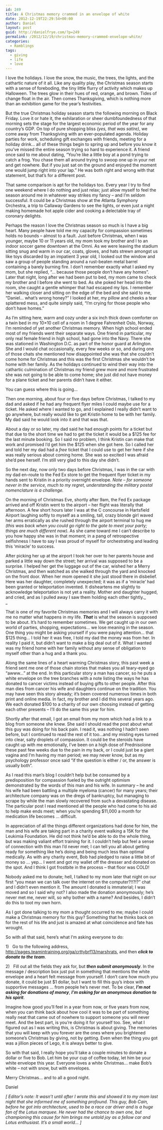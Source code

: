 ```yaml
---
id: 249
title: A Christmas memory crammed in an envelope of white
date: 2012-12-19T22:29:54+00:00
author: Daniel
layout: post
guid: http://danielfrye.com/?p=249
permalink: /2012/12/19/christmas-memory-crammed-envelope-white/
categories:
  - Ramblings
tags:
  - giving
  - life
  - love
---
```

I love the holidays. I love the snow, the music, the trees, the lights, and the cathartic nature of it all. Like any quality play, the Christmas season starts with a sense of foreboding, the tiny little flurry of activity which makes up Halloween. The trees glow in their hues of red, orange, and brown. Tides of change float in the air. Then comes Thanksgiving, which is nothing more than an exhibition game for the year’s festivities.

But the true Christmas holiday season starts the following morning on Black Friday. Love it or hate it, the exhilaration or sheer dumbfoundedness of that morning sets the stage for the largest economic period of the year for any country’s GDP. On top of pure shopping bliss _(yes, that was satire)_, we come away from Thanksgiving with an ever-populated agenda. Holiday parties for work, scheduling gift exchanges with friends, meeting for a holiday drink… all of these things begin to spring up and before you know it you’ve missed the entire season trying so hard to experience it. A friend once said to me about dating, &#8220;You&#8217;re like a little boy at a pond trying to catch a frog. You chase them all around trying to swoop one up in your net and get nowhere. But if you just sat on the ground and enjoyed the moment one would jump right into your lap.&#8221; He was both right and wrong with that statement, but that&#8217;s for a different post.

That same comparison is apt for the holidays too. Every year I try to find one weekend where I do nothing and just relax; just allow myself to feel the season around me in whatever way strikes my fancy – and I’m seldom successful. It could be a Christmas show at the Atlanta Symphony Orchestra, a trip to Callaway Gardens to see the lights, or even just a night making homemade hot apple cider and cooking a delectable tray of coronary delights.

Perhaps the reason I love the Christmas season so much is I have a big heart. Many people have told me my capacity for compassion sometimes holds no bounds &#8211; almost to a fault. Just before Christmas, when I was younger, maybe 10 or 11 years old, my mom took my brother and I to an indoor soccer game downtown at the Omni. As we were leaving the stadium sitting snug and warm in our car, coats, gloves, and hats strewn amongst us like toys discarded by an impatient 3 year old, I looked out the window and saw a group of people standing around a rust-beaten metal barrel containing a barely burning fire. I don’t remember exactly what I asked my mom, but she replied, “… because those people don’t have any homes”. Later that night, long after we had been put to bed, my mom came to check my brother and I before she went to bed. As she poked her head into the room, she caught a gentle whimper that had escaped my lips. I remember her walking closer and sitting on the edge of the bed and she said to me, “Daniel… what’s wrong honey?” I looked at her, my pillow and cheeks a tear splattered mess, and quite simply said, “I’m crying for those people who don’t have homes.”

As I’m sitting here, warm and cozy under a six inch thick down comforter on a twin bed in my 10&#215;10 cell of a room in 1 degree Fahrenheit Oslo, Norway, I’m reminded of yet another Christmas memory. When high school ended most of my friends went their separate ways. One friend in particular, my only real female friend in high school, had gone into the Navy. There she was stationed in Washington D.C. as part of the honor guard at Arlington. She and I would chat occasionally, every few weeks or so, and during one of those chats she mentioned how disappointed she was that she couldn’t come home for Christmas and this was the first Christmas she wouldn’t be home with her family. As the holidays continued to wind their way into the cathartic culmination of Christmas my friend grew more and more frustrated she was not going to be able to come home; she just did not have money for a plane ticket and her parents didn’t have it either.

You can guess where this is going…

Then one morning, about four or five days before Christmas, I talked to my dad and asked if he had any frequent flyer miles I could maybe use for a ticket. He asked where I wanted to go, and I explained I really didn’t want to go anywhere, but really would like to get Kristin home to be with her family. My dad said he would look into it and that was that.

About a day or so later, my dad said he had enough points for a ticket but that due to the short time we had to get the ticket it would be a $125 fee for the last minute booking. So I said no problem, I think Kristin can make that work and promised I’d get him the $125 when she got here. So I called her and told her my dad had a _free_ ticket that I could use to get her here if she was really serious about coming home. She was so excited I was afraid she’d pee herself. I’m still very glad to this day she didn’t.

So the next day, now only two days before Christmas, I was in the car with my dad en-route to the Fed Ex store to get the frequent flyer ticket in my hands sent to Kristin in a priority overnight envelope. _Note &#8211; for someone never in the service, much to my regret, understanding the military postal nomenclature is a challenge._

On the morning of Christmas Eve, shortly after 9am, the Fed Ex package arrived and off Kristin went to the airport – her flight was literally that afternoon. A few short hours later I was at the C concourse in Hartsfield Airport laughing softly to myself as a smiling, tall, crazy blonde girl waved her arms erratically as she rushed through the airport terminal to hug me _(this was back when you could go right to the gate to meet your party; things are much different now)_. As she came toward me I can’t describe to you how happy she was in that moment; in a pang of retrospective selfishness I have to say I was proud of myself for orchestrating and leading this ‘miracle’ to success.

After picking her up at the airport I took her over to her parents house and parked a little way down the street; her arrival was supposed to be a surprise. I helped her get the luggage out of the car, wished her a Merry Christmas, and then watched as she walked through the yard and knocked on the front door. When her mom opened it she just stood there in disbelief. Here was her daughter, completely unexpected; it was as if a ‘miracle’ had been granted or teleportation invented. It disheartens me slightly to acknowledge teleportation is not yet a reality. Mother and daughter hugged, and cried, and as I pulled away I saw them holding each other tightly._  
_ 

That is one of my favorite Christmas memories and I will always carry it with me no matter what happens in my life. **_That_** is what the season is supposed to be about. It’s hard to remember sometimes. We get caught up in our own world of parties, shopping, expectations… we lose meaning in the season. One thing you might be asking yourself if you were paying attention… that $125 thing… I told her it was free, I told my dad the money was from her. In reality I paid it, but didn’t want to make a big deal out of it. What I wanted was my friend home with her family without any sense of obligation to myself other than a hug and a thank you.

Along the same lines of a heart warming Christmas story, this past week a friend sent me one of those chain stories that makes you all teary-eyed go “awww…” at the end. In this particular story a man has cancer, so he puts a white envelope on the tree branches with a note listing the ways he has donated to cancer victims instead of buying gifts to other people. After this man dies from cancer his wife and daughters continue on the tradition. You may have seen this story already; it’s been covered numerous times in both print and online media. In fact, my brother and I did this several years ago. We each donated $100 to a charity of our own choosing instead of getting each other presents – I’ll do the same this year for him.

Shortly after that email, I got an email from my mom which had a link to a blog from someone she knew. She said I should read the post about what this guy was doing for his back pain. I read it, was nothing I hadn’t seen before, but I continued to read the rest of it too…and my misting eyes turned into clear, salty droplets of compassion. It could be the steroids have caught up with me emotionally, I’ve been on a high dose of Prednisolone these past few weeks due to the pain in my back, or I could just be a giant vagina and I’m having my man period; we may never know, but as my psychology professor once said “if the question is either / or, the answer is usually both”.

As I read this man’s blog I couldn’t help but be consumed by a predisposition for compassion fueled by the outright optimism demonstrated by the words of this man and his wife. In summary &#8211; he and his wife had been battling a multiple myeloma (cancer) for many years; their architecture company was on the dregs of bankruptcy, but managing to scrape by while the man slowly recovered from such a devastating disease. The particular post I read mentioned all the people who had come to his aid to help make ends meet; when you’re spending $11,000 a month for medication life becomes … difficult.

In appreciation of all the things different organizations had done for him, the man and his wife are taking part in a charity event walking a 15K for the Leukimia Foundation. He did not think he’d be able to do the whole thing, but was making valiant effort training for it. I couldn’t help but feel a sense of connection with this man I’d never met; I can tell you all about getting ready for something like he’s doing and being much less than optimal medically. As with any charity event, Bob had pledged to raise a little bit of money so … yep… I went and got my wallet off the dresser and donated on the spot. And I think I got frostbite in the process – that floor was COLD!

Nobody asked me to donate; hell, I talked to my mom later that night on our first “you mean we can talk over the internet on the computer?!!?!?” chat and I didn’t even mention it. The amount I donated is immaterial; I was moved and so I said why not? I also made the donation anonymously; he’s never met me, never will, so why bother with a name? And besides, I didn’t do this to toot my own horn.

As I got done talking to my mom a thought occurred to me; maybe I could make a Christmas memory for this guy? Something that he thinks back on for the rest of his life and just is amazed at what coincidence and fate has wrought.

So with all that said, here’s what I’m asking everyone to do:

1)   Go to the following address, <a title="http://pages.teamintraining.org/ga/crttybrf13/marshrats" href="http://pages.teamintraining.org/ga/crttybrf13/marshrats" target="_blank">http://pages.teamintraining.org/ga/crttybrf13/marshrats</a>, and then _**click to donate to the team**_.

2)   Fill out all the fields they ask for, but **_then submit anonymously_**. In the message / description box just put in something that mentions the white envelope and a heart felt message from yourself. I don’t care how much you donate, it could be just $1 dollar, but I want to fill this guy’s inbox with supportive messages … from people he’s never met. To be clear, _**I&#8217;m not asking for donations of money**_, **_I&#8217;m asking for an anonymous donation to his spirit_**.

Imagine how good you’ll feel in a year from now, or five years from now, when you can think back about how cool it was to be part of something really neat that came out of nowhere to support someone you will never meet. And the best part, is you’re doing it for yourself too. See, what I figured out as I was writing this, is Christmas is about giving. The memories that you will keep with you forever are the ones where you brightened someone’s Christmas by giving, not by getting. Even when the thing you got was a jillion pieces of Lego, it is always better to give.

So with that said, I really hope you’ll take a couple minutes to donate a dollar or five to Bob. Let him be your cup of coffee today, let him be your white envelope this year. Everyone loves a white Christmas… make Bob’s white – not with snow, but with envelopes.

Merry Christmas… and to all a good night.

Daniel

_[ Editor&#8217;s note: It wasn&#8217;t until after I wrote this and showed it to my mom last night that she informed me of something profound. This guy, Bob Cain, before he got into architecture, used to be a race car driver and is a huge fan of the Lotus marquee. He never had the chance to own one, but championing this cause for him brings me untold joy as a fellow car and Lotus enthusiast. It&#8217;s a small world&#8230; ]_